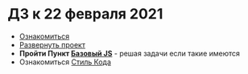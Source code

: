 # ДЗ к 22 февраля 2021


- [Ознакомиться](README.md)
- [Развернуть проект](README.md#setup)
- **Пройти Пункт [Базовый JS](README.md#js)** - решая задачи если такие имеются
- Ознакомиться [Стиль Кода](README.md#style)

